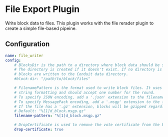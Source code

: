 # File Export Plugin

Write block data to files. This plugin works with the file rerader plugin to create a simple file-based pipeine.

## Configuration

```yml @sample.yaml
name: file_writer
config:
    # BlocksDir is the path to a directory where block data should be stored.
    # The directory is created if it doesn't exist. If no directory is provided
    # blocks are written to the Conduit data directory.
    #block-dir: "/path/to/block/files"

    # FilenamePattern is the format used to write block files. It uses go
    # string formatting and should accept one number for the round.
    # To specify JSON encoding, add a '.json' extension to the filename.
    # To specify MessagePack encoding, add a '.msgp' extension to the filename.
    # If the file has a '.gz' extension, blocks will be gzipped regardless of encoding.
    # Default: "%[1]d_block.msgp.gz"
    filename-pattern: "%[1]d_block.msgp.gz"

    # DropCertificate is used to remove the vote certificate from the block data before writing files.
    drop-certificate: true
```

